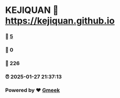 # KEJIQUAN :link: https://kejiquan.github.io 
### :page_facing_up: [5](https://kejiquan.github.io/tag.html) 
### :speech_balloon: 0 
### :hibiscus: 226 
### :alarm_clock: 2025-01-27 21:37:13 
### Powered by :heart: [Gmeek](https://github.com/Meekdai/Gmeek)
